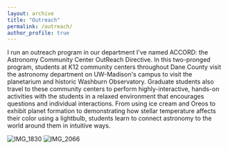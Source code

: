 ```yaml
---
layout: archive
title: "Outreach"
permalink: /outreach/
author_profile: true
---
```


I run an outreach program in our department I've named ACCORD: the Astronomy Community Center OutReach Directive. In this two-pronged program, students at K12 community centers throughout Dane County visit the astronomy department on UW-Madison's campus to visit the planetarium and historic Washburn Observatory. Graduate students also travel to these community centers to perform highly-interactive, hands-on activities with the students in a relaxed environment that encourages questions and individual interactions. From using ice cream and Oreos to exhibit planet formation to demonstrating how stellar temperature affects their color using a lightbulb, students learn to connect astronomy to the world around them in intuitive ways.

![IMG_1830](https://github.com/user-attachments/assets/4243e994-8d05-4931-8a5f-666abe8d8b9b)
![IMG_2066](https://github.com/user-attachments/assets/ac89357c-e6f1-46f0-8a08-89313be80708)
